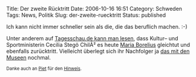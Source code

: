 Title: Der zweite Rücktritt
Date: 2006-10-16 16:51
Category: Schweden
Tags: News, Politik
Slug: der-zweite-ruecktritt
Status: published

Ich kann nicht immer schneller sein als die, die das beruflich machen.
:-)

Unter anderem auf [Tagesschau.de kann man
lesen](http://www.tagesschau.de/aktuell/meldungen/0,,OID6005382_REF1,00.html),
dass Kultur– und Sportministerin Cecilia Stegö ChilÃ² es heute [Maria
Borelius](http://www.fiket.de/2006/10/14/handelministerin-tritt-zurueck/)
gleichtut und ebenfalls zurücktritt. Vielleicht überlegt sich ihr
Nachfolger ja [das mit den
Museen](http://www.fiket.de/2006/10/12/museen-sollen-wieder-kosten/)
nochmal.

<small>Danke auch an [Piet](http://zeisl.macbay.de/) für den
[Hinweis](http://www.fiket.de/2006/10/14/handelministerin-tritt-zurueck/#comment-201).
</small>

